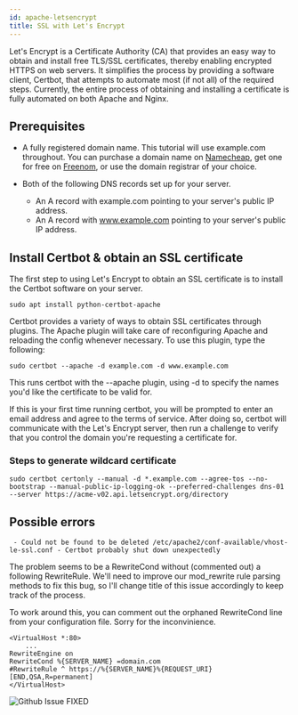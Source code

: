 ```yaml
---
id: apache-letsencrypt
title: SSL with Let's Encrypt
---
```


Let's Encrypt is a Certificate Authority (CA) that provides an easy way to obtain and install free TLS/SSL certificates, thereby enabling encrypted HTTPS on web servers. It simplifies the process by providing a software client, Certbot, that attempts to automate most (if not all) of the required steps. Currently, the entire process of obtaining and installing a certificate is fully automated on both Apache and Nginx.

## Prerequisites

- A fully registered domain name. This tutorial will use example.com throughout. You can purchase a domain name on [Namecheap](https://namecheap.com/), get one for free on [Freenom](http://www.freenom.com/en/index.html), or use the domain registrar of your choice.

- Both of the following DNS records set up for your server.
    - An A record with example.com pointing to your server's public IP address.
    - An A record with www.example.com pointing to your server's public IP address.


## Install Certbot & obtain an SSL certificate

The first step to using Let's Encrypt to obtain an SSL certificate is to install the Certbot software on your server.

```shell
sudo apt install python-certbot-apache
```

Certbot provides a variety of ways to obtain SSL certificates through plugins. The Apache plugin will take care of reconfiguring Apache and reloading the config whenever necessary. To use this plugin, type the following:

```shell
sudo certbot --apache -d example.com -d www.example.com
```

This runs certbot with the --apache plugin, using -d to specify the names you'd like the certificate to be valid for.

If this is your first time running certbot, you will be prompted to enter an email address and agree to the terms of service. After doing so, certbot will communicate with the Let's Encrypt server, then run a challenge to verify that you control the domain you're requesting a certificate for.


### Steps to generate wildcard certificate

```shell
sudo certbot certonly --manual -d *.example.com --agree-tos --no-bootstrap --manual-public-ip-logging-ok --preferred-challenges dns-01 --server https://acme-v02.api.letsencrypt.org/directory
```


## Possible errors

```
 - Could not be found to be deleted /etc/apache2/conf-available/vhost-le-ssl.conf - Certbot probably shut down unexpectedly
```

The problem seems to be a RewriteCond without (commented out) a following RewriteRule.
We'll need to improve our mod_rewrite rule parsing methods to fix this bug, so I'll change title of this issue accordingly to keep track of the process.

To work around this, you can comment out the orphaned RewriteCond line from your configuration file. Sorry for the inconvinience.

```
<VirtualHost *:80>
    ...
RewriteEngine on
RewriteCond %{SERVER_NAME} =domain.com
#RewriteRule ^ https://%{SERVER_NAME}%{REQUEST_URI} [END,QSA,R=permanent]
</VirtualHost>
```

![Github Issue FIXED](https://github.com/certbot/certbot/issues/5255#issuecomment-346183223)